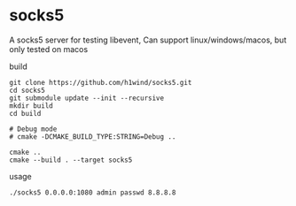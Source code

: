 # socks5

A socks5 server for testing libevent, Can support linux/windows/macos, but only tested on macos

build

```shell
git clone https://github.com/h1wind/socks5.git
cd socks5
git submodule update --init --recursive
mkdir build
cd build

# Debug mode
# cmake -DCMAKE_BUILD_TYPE:STRING=Debug ..

cmake ..
cmake --build . --target socks5
```

usage

```shell
./socks5 0.0.0.0:1080 admin passwd 8.8.8.8
```
